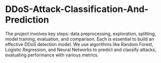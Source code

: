 # DDoS-Attack-Classification-And-Prediction
The project involves key steps: data preprocessing, exploration, splitting, model training, evaluation, and comparison. Each is essential to build an effective DDoS detection model. We use algorithms like Random Forest, Logistic Regression, and Neural Networks to predict and classify attacks, evaluating performance with various metrics.
